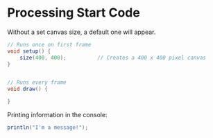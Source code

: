 # Processing Start Code

Without a set canvas size, a default one will appear.

```java
// Runs once on first frame
void setup() { 
    size(400, 400);          // Creates a 400 x 400 pixel canvas
}


// Runs every frame
void draw() {

}
```

Printing information in the console:

```java
println("I'm a message!");  
```
